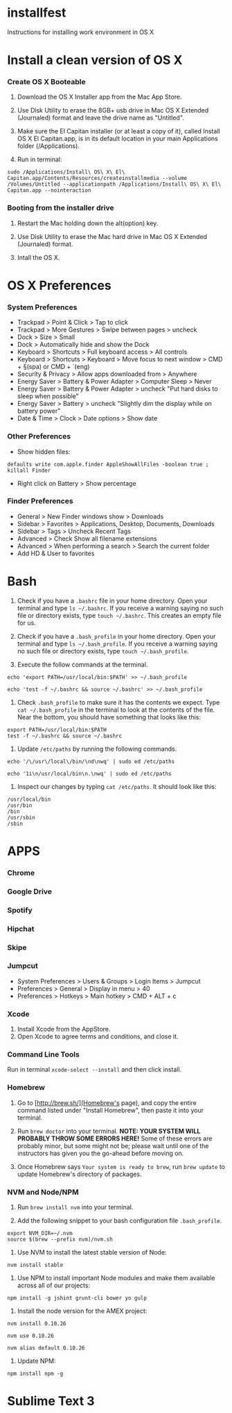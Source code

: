 # installfest
Instructions for installing work environment in OS X

# Install a clean version of OS X
### Create OS X Booteable
1. Download the OS X Installer app from the Mac App Store.

1. Use Disk Utility to erase the 8GB+ usb drive in Mac OS X Extended (Journaled) format and leave the drive name as "Untitled".

1. Make sure the El Capitan installer (or at least a copy of it), called Install OS X El Capitan.app, is in its default location in your main Applications folder (/Applications).

1. Run in terminal:
```
sudo /Applications/Install\ OS\ X\ El\ Capitan.app/Contents/Resources/createinstallmedia --volume /Volumes/Untitled --applicationpath /Applications/Install\ OS\ X\ El\ Capitan.app --nointeraction
```

### Booting from the installer drive
1. Restart the Mac holding down the alt(option) key.

1. Use Disk Utility to erase the Mac hard drive in Mac OS X Extended (Journaled) format.

1. Intall the OS X.

# OS X Preferences
### System Preferences
- Trackpad > Point & Click > Tap to click
- Trackpad > More Gestures > Swipe between pages > uncheck
- Dock > Size > Small
- Dock > Automatically hide and show the Dock
- Keyboard > Shortcuts > Full keyboard access > All controls
- Keyboard > Shortcuts > Keyboard > Move focus to next window > CMD + §(spa) or CMD + `(eng)
- Security & Privacy > Allow apps downloaded from > Anywhere
- Energy Saver > Battery & Power Adapter > Computer Sleep > Never
- Energy Saver > Battery & Power Adapter > uncheck "Put hard disks to sleep when possible"
- Energy Saver > Battery > uncheck "Slightly dim the display while on battery power"
- Date & Time > Clock > Date options > Show date

### Other Preferences
- Show hidden files:
```
defaults write com.apple.finder AppleShowAllFiles -boolean true ; killall Finder
```
- Right click on Battery > Show percentage

### Finder Preferences
- General > New Finder windows show > Downloads
- Sidebar > Favorites > Applications, Desktop, Documents, Downloads
- Sidebar > Tags > Uncheck Recent Tags
- Advanced > Check Show all filename extensions
- Advanced > When performing a search > Search the current folder
- Add HD & User to favorites

# Bash
1. Check if you have a `.bashrc` file in your home directory. Open your terminal and type `ls ~/.bashrc`. If you receive a warning saying no such file or directory exists, type `touch ~/.bashrc`. This creates an empty file for us.

1. Check if you have a `.bash_profile` in your home directory. Open your terminal and type `ls ~/.bash_profile`. If you receive a warning saying no such file or directory exists, type `touch ~/.bash_profile`.

1. Execute the follow commands at the terminal.
```
echo 'export PATH=/usr/local/bin:$PATH' >> ~/.bash_profile
```
```
echo 'test -f ~/.bashrc && source ~/.bashrc' >> ~/.bash_profile
```

1. Check `.bash_profile` to make sure it has the contents we expect. Type `cat ~/.bash_profile` in the terminal to look at the contents of the file. Near the bottom, you should have something that looks like this:
```
export PATH=/usr/local/bin:$PATH
test -f ~/.bashrc && source ~/.bashrc
```

1. Update `/etc/paths` by running the following commands.

  ```
  echo '/\/usr\/local\/bin/\nd\nwq' | sudo ed /etc/paths
  ```
  ```
  echo '1i\n/usr/local/bin\n.\nwq' | sudo ed /etc/paths
  ```

1. Inspect our changes by typing `cat /etc/paths`. It should look like this:

  ```
  /usr/local/bin
  /usr/bin
  /bin
  /usr/sbin
  /sbin
  ```

# APPS
### Chrome

### Google Drive

### Spotify

### Hipchat

### Skipe

### Jumpcut
- System Preferences > Users & Groups > Login Items > Jumpcut
- Preferences > General > Display in menu > 40
- Preferences > Hotkeys > Main hotkey > CMD + ALT + c

### Xcode
1. Install Xcode from the AppStore.
1. Open Xcode to agree terms and conditions, and close it.

### Command Line Tools
Run in terminal `xcode-select --install` and then click install.

### Homebrew
1. Go to [http://brew.sh/](Homebrew's page), and copy the entire command listed under "Install Homebrew", then paste it into your terminal.

1. Run `brew doctor` into your terminal.
  **NOTE: YOUR SYSTEM WILL PROBABLY THROW SOME ERRORS HERE!** Some of these errors are probably minor, but some might not be; please wait until one of the instructors has given you the go-ahead before moving on.

1. Once Homebrew says `Your system is ready to brew`, run  `brew update` to update Homebrew's directory of packages.

### NVM and Node/NPM
1. Run `brew install nvm` into your terminal.

1. Add the following snippet to your bash configuration file `.bash_profile`.
  ```
  export NVM_DIR=~/.nvm
  source $(brew --prefix nvm)/nvm.sh
  ```

1. Use NVM to install the latest stable version of Node:
  ```
  nvm install stable
  ```

1. Use NPM to install important Node modules and make them available across all of our projects:
  ```
  npm install -g jshint grunt-cli bower yo gulp
  ```

1. Install the node version for the AMEX project:
  ```
  nvm install 0.10.26
  ```
  ```
  nvm use 0.10.26
  ```
  ```
  nvm alias default 0.10.26
  ```

1. Update NPM:
  ```
  npm install npm -g
  ```

# Sublime Text 3
